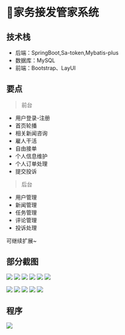 # 🔐家务接发管家系统 <Badge type="warning" text="毕设" vertical="top" />

<MyGlobalComponent />

## 技术栈

- 后端：SpringBoot,Sa-token,Mybatis-plus
- 数据库：MySQL
- 前端：Bootstrap、LayUI

## 要点
> 前台
- 用户登录-注册
- 首页轮播
- 相关新闻咨询
- 雇人干活
- 自由接单
- 个人信息维护
- 个人订单处理
- 提交投诉

> 后台
- 用户管理 
- 新闻管理
- 任务管理
- 评论管理
- 投诉处理

可继续扩展~


## 部分截图
![](http://cdn.qiniu.liyansheng.top/img/20240710233617.png)
![](http://cdn.qiniu.liyansheng.top/img/20240710233651.png)
![](http://cdn.qiniu.liyansheng.top/img/20240710233721.png)
![](http://cdn.qiniu.liyansheng.top/img/20240710233749.png)
![](http://cdn.qiniu.liyansheng.top/img/20240712164708.png)
![](http://cdn.qiniu.liyansheng.top/img/20240712165255.png)

![](http://cdn.qiniu.liyansheng.top/img/20240712164504.png)
![](http://cdn.qiniu.liyansheng.top/img/20240712164533.png)
![](http://cdn.qiniu.liyansheng.top/img/20240712164553.png)
![](http://cdn.qiniu.liyansheng.top/img/20240712164613.png)
![](http://cdn.qiniu.liyansheng.top/img/20240712164629.png)

## 程序
![](http://cdn.qiniu.liyansheng.top/img/20240712173634.png)